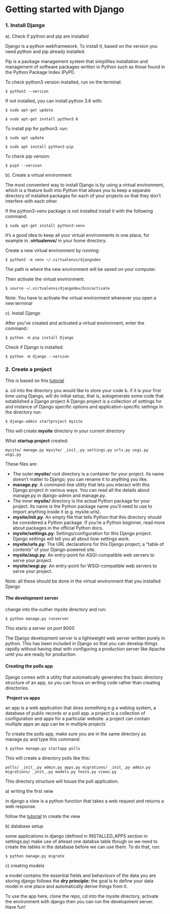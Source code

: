 # Getting started with Django

### 1. Install Django ###

a). Check if python and pip are installed

Django is a python webframework. To install it, based on the version you need python and pip already installed.

Pip is a package management system that simplifies installation and management of software packages written in Python such as those found in the Python Package Index (PyPI).

To check python3 version installed, run on the terminal:

`$ python3 --version`

If not installed, you can install python 3.6 with:

`$ sudo apt-get update`

`$ sudo apt-get install python3.6`
 
To install pip for python3. run:

`$ sudo apt update`

`$ sudo apt install python3-pip`
 
To check pip version:

`$ pip3 --version`

b). Create a virtual environment

The most convenient way to install Django is by using a virtual environment, which is a feature built into Python that allows you to keep a separate directory of installed packages for each of your projects so that they don’t interfere with each other.

If the python3-venv package is not installed install it with the following command.

`$ sudo apt-get install python3-venv`

It’s a good idea to keep all your virtual environments in one place, for example in **.virtualenvs/** in your home directory.

Create a new virtual environment by running:

`$ python3 -m venv ~/.virtualenvs/djangodev`

The path is where the new environment will be saved on your computer.

Then activate the virtual environment:

`$ source ~/.virtualenvs/djangodev/bin/activate`

Note: You have to activate the virtual environment whenever you open a new terminal

c). Install Django

After you’ve created and activated a virtual environment, enter the command::

`$ python -m pip install Django`

Check if Django is installed:

`$ python -m django --version`

### 2. Create a project ###

This is based on this [tutorial](https://docs.djangoproject.com/en/3.1/intro/tutorial01/)

a. cd into the directory you would like to store your code
b. if it is your first time using Django, will do initial setup, that is, autogenerate some code that established a Django project
 A Django project is a collection of settings for and instance of Django specific options and application-specific settings
 In the directory run:
 
 `$ django-admin startproject mysite`
 
 This will create **mysite** directory in your current directory
 
 What **startup project** created:
 
 `mysite/
    manage.py
    mysite/
      _init_.py
      settings.py
      urls.py
      usgi.py
      wsgi.py`
      
  These files are:
  - The outer **mysite/** root directory is a container for your project. Its name doesn’t matter to Django; you can rename it to anything you like.
  - **manage.py**: A command-line utility that lets you interact with this Django project in various ways. You can read all the details about manage.py in django-admin and manage.py.
  - The inner **mysite/** directory is the actual Python package for your project. Its name is the Python package name you’ll need to use to import anything inside it (e.g. mysite.urls).
  - **mysite/__init__.py**: An empty file that tells Python that this directory should be considered a Python package. If you’re a Python beginner, read more about packages in the official Python docs.
  - **mysite/settings.py**: Settings/configuration for this Django project. Django settings will tell you all about how settings work.
  - **mysite/urls.py**: The URL declarations for this Django project; a “table of contents” of your Django-powered site.
  - **mysite/asgi.py**: An entry-point for ASGI-compatible web servers to serve your project.
  - **mysite/wsgi.py**: An entry-point for WSGI-compatible web servers to serve your project. 
  
 Note: all these should be done in the virtual environment that you installed Django
 
#### The development server ####

change into the outher mysite directory and run:

`$ python manage.py runserver`

This starts a server on port 8000

The Django development server is a lightweight web server written purely in python. This has been included in Django so that you can develop things rapidly without having deal with configuring a production server like Apache until you are ready for production.

#### Creating the polls app ####

Django comes with a utility that automatically generates the basic directory structure of an app, so you can focus on writing code rather than creating directories.

`**Project vs apps**

an app is a web application that does something e.g a weblog system, a database of public records or a poll app.
a project is a collection of configuration and apps for a particular website.
a project can contain multiple apps
an app can be in multiple projects`

To create the polls app, make sure you are in the same directory as manage.py and type this command:

`$ python manage.py startapp polls`

This will create a directory polls like this:

`polls/
   _init_.py
   admin.py
   apps.py
   migrations/
     _init_.py
     admin.py
     migrations/
       _init_.py
     models.py
     tests.py
     views.py`

This directory structure will house the poll application.

a) writing the first veiw 

in django a view is a python function that takes a web request and returns a web response.

follow the [tutorial](https://docs.djangoproject.com/en/3.1/intro/tutorial01/) to create the view

b) database setup

some applications in django (defined in INSTALLED_APPS section in settings.py) make use of atleast one databse table though so we need to create the tables in the database before we can use them. To do that, run:

`$ python manage.py migrate`

c) creating models

a model contains the essential fields and behaviours of the data you are storing
django follows the **dry principle:** the goal is to define your data model in one place and automatically derive things from it.


To use the app here, clone the repo, cd into the mysite directory, activate the environment with django then you can run the development server. Have fun! 
